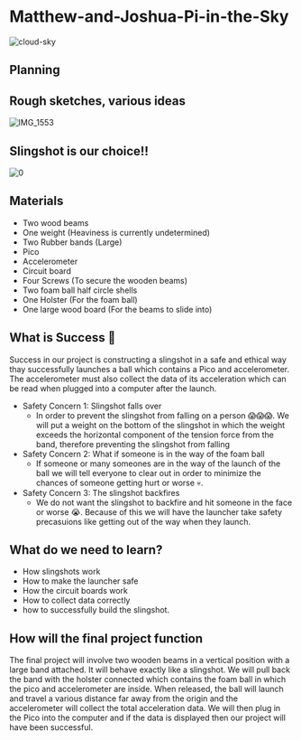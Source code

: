 # Matthew-and-Joshua-Pi-in-the-Sky

![cloud-sky](https://github.com/jbleakl36/Matthew-and-Joshua-Pi-in-the-Sky/assets/112979207/3e2e70ff-4701-4a3e-bbe7-f9a26296c01f)

## Planning

## Rough sketches, various ideas
![IMG_1553](https://github.com/jbleakl36/Matthew-and-Joshua-Pi-in-the-Sky/assets/112979207/18cefcdd-f35f-4254-83b2-22e7d85161cb)

## Slingshot is our choice!!

![0](https://github.com/jbleakl36/Matthew-and-Joshua-Pi-in-the-Sky/assets/112979207/cb3f4352-692a-481a-b636-48cc2c99698f)



## Materials
* Two wood beams
* One weight (Heaviness is currently undetermined)
* Two Rubber bands (Large)
* Pico
* Accelerometer
* Circuit board
* Four Screws (To secure the wooden beams)
* Two foam ball half circle shells 
* One Holster (For the foam ball)
* One large wood board (For the beams to slide into)

## What is Success     🧐 
Success in our project is constructing a slingshot in a safe and ethical way thay successfully launches a ball which contains a Pico and accelerometer. The accelerometer must also collect the data of its acceleration which can be read when plugged into a computer after the launch.

* Safety Concern 1: Slingshot falls over
  * In order to prevent the slingshot from falling on a person 😱😱😱. We will put a weight on the bottom of the slingshot in which the weight exceeds the horizontal component of the tension force from the band, therefore preventing the slingshot from falling
* Safety Concern 2: What if someone is in the way of the foam ball
  * If someone or many someones are in the way of the launch of the ball we will tell everyone to clear out in order to minimize the chances of someone getting hurt or worse 💀.
* Safety Concern 3: The slingshot backfires
  * We do not want the slingshot to backfire and hit someone in the face or worse 😭. Because of this we will have the launcher take safety precasuions like getting out of the way when they launch.


## What do we need to learn?
* How slingshots work
* How to make the launcher safe
* How the circuit boards work
* How to collect data correctly
* how to successfully build the slingshot.

## How will the final project function
The final project will involve two wooden beams in a vertical position with a large band attached. It will behave exactly like a slingshot. We will pull back the band with the holster connected which contains the foam ball in which the pico and accelerometer are inside. When released, the ball will launch and travel a various distance far away from the origin and the accelerometer will collect the total acceleration data. We will then plug in the Pico into the computer and if the data is displayed then our project will have been successful.






































